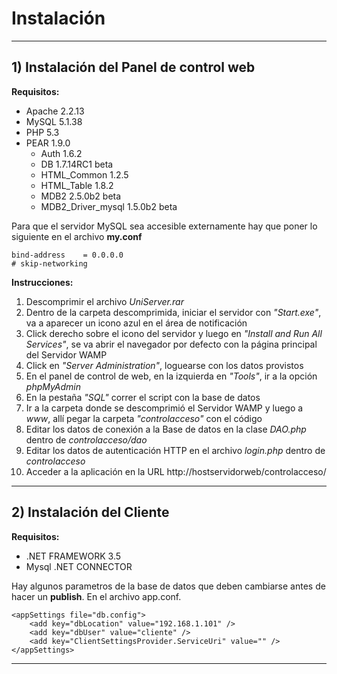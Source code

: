 # Instalación #

---

## 1) Instalación del Panel de control web ##

**Requisitos:**
  * Apache 2.2.13
  * MySQL 5.1.38
  * PHP 5.3
  * PEAR 1.9.0
    * Auth 1.6.2
    * DB 1.7.14RC1 beta
    * HTML\_Common 1.2.5
    * HTML\_Table 1.8.2
    * MDB2 2.5.0b2 beta
    * MDB2\_Driver\_mysql 1.5.0b2 beta

Para que el servidor MySQL sea accesible externamente hay que poner lo siguiente en el archivo **my.conf**
```
bind-address    = 0.0.0.0
# skip-networking
```

**Instrucciones:**
  1. Descomprimir el archivo _UniServer.rar_
  1. Dentro de la carpeta descomprimida, iniciar el servidor con _"Start.exe"_, va a aparecer un icono azul en el área de notificación
  1. Click derecho sobre el icono del servidor y luego en _"Install and Run All Services"_, se va abrir el navegador por defecto con la página principal del Servidor WAMP
  1. Click en _"Server Administration"_, loguearse con los datos provistos
  1. En el panel de control de web, en la izquierda en _"Tools"_, ir a la opción _phpMyAdmin_
  1. En la pestaña _"SQL"_ correr el script con la base de datos
  1. Ir a la carpeta donde se descomprimió el Servidor WAMP y luego a _www_, allí pegar la carpeta _"controlacceso"_ con el código
  1. Editar los datos de conexión a la Base de datos en la clase _DAO.php_ dentro de _controlacceso/dao_
  1. Editar los datos de autenticación HTTP en el archivo _login.php_ dentro de _controlacceso_
  1. Acceder a la aplicación en la URL http://hostservidorweb/controlacceso/

---

## 2) Instalación del Cliente ##



**Requisitos:**
  * .NET FRAMEWORK 3.5
  * Mysql .NET CONNECTOR

Hay algunos parametros de la base de datos que deben cambiarse antes de hacer un **publish**. En el archivo app.conf.
```
<appSettings file="db.config">
    <add key="dbLocation" value="192.168.1.101" />
    <add key="dbUser" value="cliente" />
    <add key="ClientSettingsProvider.ServiceUri" value="" />
</appSettings>
```


---




